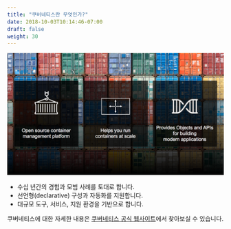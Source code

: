 ```yaml
---
title: "쿠버네티스란 무엇인가?"
date: 2018-10-03T10:14:46-07:00
draft: false
weight: 30
---
```


![K8s summary image](/images/introduction/what_is_k8s_new.png)

* 수십 년간의 경험과 모범 사례를 토대로 합니다.
* 선언형(declarative) 구성과 자동화를 지원합니다.
* 대규모 도구, 서비스, 지원 환경을 기반으로 합니다.


쿠버네티스에 대한 자세한 내용은 [쿠버네티스 공식 웹사이트](https://kubernetes.io/docs/concepts/overview/what-is-kubernetes/)에서 찾아보실 수 있습니다.
